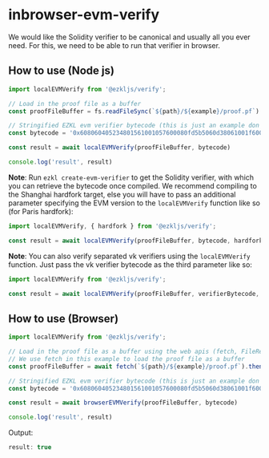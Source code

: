 # inbrowser-evm-verify

We would like the Solidity verifier to be canonical and usually all you ever need. For this, we need to be able to run that verifier in browser.

## How to use (Node js)

```ts 
import localEVMVerify from '@ezkljs/verify';

// Load in the proof file as a buffer
const proofFileBuffer = fs.readFileSync(`${path}/${example}/proof.pf`)

// Stringified EZKL evm verifier bytecode (this is just an example don't use in production)
const bytecode = '0x608060405234801561001057600080fd5b5060d38061001f6000396000f3fe608060405234801561001057600080fd5b50600436106100415760003560e01c8063cfae321714610046575b600080fd5b6100496100f1565b60405161005691906100f1565b60405180910390f35b'

const result = await localEVMVerify(proofFileBuffer, bytecode)

console.log('result', result)
```

**Note**: Run `ezkl create-evm-verifier` to get the Solidity verifier, with which you can retrieve the bytecode once compiled. We recommend compiling to the Shanghai hardfork target, else you will have to pass an additional parameter specifying the EVM version to the `localEVMVerify` function like so (for Paris hardfork):

```ts
import localEVMVerify, { hardfork } from '@ezkljs/verify';

const result = await localEVMVerify(proofFileBuffer, bytecode, hardfork['Paris'])
```

**Note**: You can also verify separated vk verifiers using the `localEVMVerify` function. Just pass the vk verifier bytecode as the third parameter like so:
```ts
import localEVMVerify from '@ezkljs/verify';

const result = await localEVMVerify(proofFileBuffer, verifierBytecode, VKBytecode)
```


## How to use (Browser)

```ts
import localEVMVerify from '@ezkljs/verify';

// Load in the proof file as a buffer using the web apis (fetch, FileReader, etc)
// We use fetch in this example to load the proof file as a buffer
const proofFileBuffer = await fetch(`${path}/${example}/proof.pf`).then(res => res.arrayBuffer())

// Stringified EZKL evm verifier bytecode (this is just an example don't use in production)
const bytecode = '0x608060405234801561001057600080fd5b5060d38061001f6000396000f3fe608060405234801561001057600080fd5b50600436106100415760003560e01c8063cfae321714610046575b600080fd5b6100496100f1565b60405161005691906100f1565b60405180910390f35b'

const result = await browserEVMVerify(proofFileBuffer, bytecode)

console.log('result', result)
```

Output:

```ts  
result: true
```


